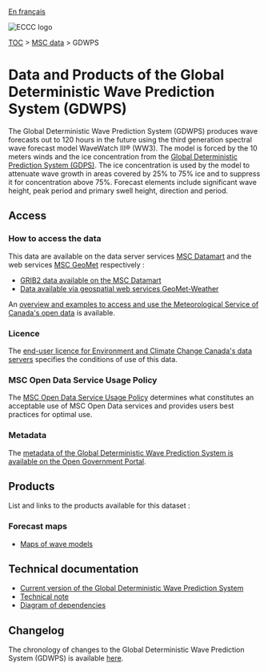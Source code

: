 [En français](readme_gdwps_fr.md)

![ECCC logo](../../img_eccc-logo.png)

[TOC](../../readme_en.md) > [MSC data](../readme_en.md) > GDWPS

# Data and Products of the Global Deterministic Wave Prediction System (GDWPS) 

The Global Deterministic Wave Prediction System (GDWPS) produces wave forecasts out to 120 hours in the future using the third generation spectral wave forecast model WaveWatch III® (WW3). The model is forced by the 10 meters winds and the ice concentration from the [Global Deterministic Prediction System (GDPS)](../nwp_gdps/readme_gdps_en.md). The ice concentration is used by the model to attenuate wave growth in areas covered by 25% to 75% ice and to suppress it for concentration above 75%. Forecast elements include significant wave height, peak period and primary swell height, direction and period.

## Access

### How to access the data

This data are available on the data server services [MSC Datamart](../../msc-datamart/readme_en.md) and the web services [MSC GeoMet](../../msc-geomet/readme_en.md) respectively :

* [GRIB2 data available on the MSC Datamart](readme_gdwps-datamart_en.md) 
* [Data available via geospatial web services GeoMet-Weather](../../msc-geomet/readme_en.md)

An [overview and examples to access and use the Meteorological Service of Canada's open data](../../usage/readme_en.md) is available.

### Licence

The [end-user licence for Environment and Climate Change Canada's data servers](../../licence/readme_en.md) specifies the conditions of use of this data.

### MSC Open Data Service Usage Policy

The [MSC Open Data Service Usage Policy](../../usage-policy/readme_en.md) determines what constitutes an acceptable use of MSC Open Data services and provides users best practices for optimal use.

### Metadata

The [metadata of the Global Deterministic Wave Prediction System is available on the Open Government Portal](https://open.canada.ca/data/en/dataset/803a6e2a-41ed-44c2-9eeb-1b5306b4048e).

## Products

List and links to the products available for this dataset :

### Forecast maps

* [Maps of wave models](https://weather.gc.ca/model_forecast/wave_e.html)

## Technical documentation

* [Current version of the Global Deterministic Wave Prediction System](https://collaboration.cmc.ec.gc.ca/cmc/CMOI/product_guide/docs/tech_specifications/tech_specifications_GDWPS_e.pdf)
* [Technical note](https://collaboration.cmc.ec.gc.ca/cmc/CMOI/product_guide/docs/tech_notes/technote_gdwps_e.pdf)
* [Diagram of dependencies](https://collaboration.cmc.ec.gc.ca/cmc/cmos/public_doc/msc-data/nwep-dependency-diagrams/system_GDWPS_en.svg)

## Changelog

The chronology of changes to the Global Deterministic Wave Prediction System (GDWPS) is available [here](changelog_gdwps_en.md).


